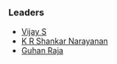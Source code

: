 ### Leaders

* [Vijay S](mailto:vijay.s@owasp.org)
* [K R Shankar Narayanan](mailto:kr.narayanan@owasp.org)
* [Guhan Raja](mailto:guhan.raja@owasp.org)
